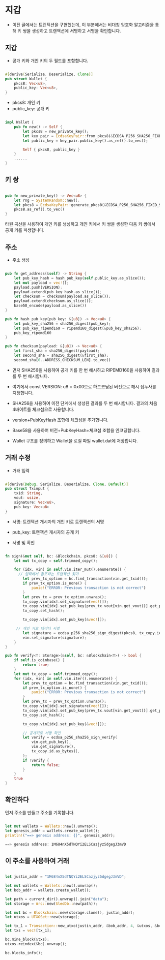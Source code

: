 # 지갑

- 이전 글에서는 트랜잭션을 구현했는데, 이 부분에서는 비대칭 암호화 알고리즘을 통해 키 쌍을 생성하고 트랜잭션에 서명하고 서명을 확인합니다.

## 지갑

- 공개 키와 개인 키의 두 필드를 포함합니다.

```rs

#[derive(Serialize, Deserialize, Clone)]
pub struct Wallet {
    pkcs8: Vec<u8>,
    public_key: Vec<u8>,
}
```

- pkcs8: 개인 키
- public_key: 공개 키

```rs

impl Wallet {
    pub fn new() -> Self {
        let pkcs8 = new_private_key();
        let key_pair = EcdsaKeyPair::from_pkcs8(&ECDSA_P256_SHA256_FIXED_SIGNING, pkcs8.as_ref()).unwrap();
        let public_key = key_pair.public_key().as_ref().to_vec();

        Self { pkcs8, public_key }
    }
    ......
}
```

## 키 쌍

```rs

pub fn new_private_key() -> Vec<u8> {
    let rng = SystemRandom::new();
    let pkcs8 = EcdsaKeyPair::generate_pkcs8(&ECDSA_P256_SHA256_FIXED_SIGNING, &rng).unwrap();
    pkcs8.as_ref().to_vec()
}
```

타원 곡선을 사용하여 개인 키를 생성하고 개인 키에서 키 쌍을 생성한 다음 키 쌍에서 공개 키를 파생합니다.

## 주소

- 주소 생성

```rs

pub fn get_address(&self) -> String {
    let pub_key_hash = hash_pub_key(self.public_key.as_slice());
    let mut payload = vec![];
    payload.push(VERSION);
    payload.extend(pub_key_hash.as_slice());
    let checksum = checksum(payload.as_slice());
    payload.extend(checksum.as_slice());
    base58_encode(payload.as_slice())
}

pub fn hash_pub_key(pub_key: &[u8]) -> Vec<u8> {
    let pub_key_sha256 = sha256_digest(pub_key);
    let pub_key_ripemd160 = ripemd160_digest(&pub_key_sha256);
    pub_key_ripemd160
}

pub fn checksum(payload: &[u8]) -> Vec<u8> {
    let first_sha = sha256_digest(payload);
    let second_sha = sha256_digest(&first_sha);
    second_sha[0..ADDRESS_CHECKSUM_LEN].to_vec()

```

- 먼저 SHA256을 사용하여 공개 키를 한 번 해시하고 RIPEMD160을 사용하여 결과를 두 번 해시합니다.

- 여기에서 const VERSION: u8 = 0x00으로 하드코딩된 버전으로 해시 접두사를 지정합니다.

- SHA256을 사용하여 이전 단계에서 생성된 결과를 두 번 해시합니다. 결과의 처음 4바이트를 체크섬으로 사용합니다.

- version+PubKeyHash 조합에 체크섬을 추가합니다.

- Base58을 사용하여 버전+PubKeyHash+체크섬 조합을 인코딩합니다.

- Wallet 구조를 정의하고 Wallet을 로컬 파일 wallet.dat에 저장합니다.

## 거래 수정

- 거래 입력

```rs

#[derive(Debug, Serialize, Deserialize, Clone, Default)]
pub struct Txinput {
    txid: String,
    vout: usize,
    signature: Vec<u8>,
    pub_key: Vec<u8>
}
```

- 서명: 트랜잭션 개시자의 개인 키로 트랜잭션의 서명

- pub_key: 트랜잭션 개시자의 공개 키

- 서명 및 확인

```rs

fn sign(&mut self, bc: &Blockchain, pkcs8: &[u8]) {
    let mut tx_copy = self.trimmed_copy();

    for (idx, vin) in self.vin.iter_mut().enumerate() {
      // 입력에서 참조하는 트랜잭션 찾기
        let prev_tx_option = bc.find_transaction(vin.get_txid());
        if prev_tx_option.is_none() {
            panic!("ERROR: Previous transaction is not correct")
        }
        let prev_tx = prev_tx_option.unwrap();
        tx_copy.vin[idx].set_signature(vec![]);
        tx_copy.vin[idx].set_pub_key(prev_tx.vout[vin.get_vout()].get_pub_key_hash());
        tx_copy.set_hash();

        tx_copy.vin[idx].set_pub_key(&vec![]);

     // 개인 키로 데이터 서명
        let signature = ecdsa_p256_sha256_sign_digest(pkcs8, tx_copy.id.as_bytes());
        vin.set_signature(signature);
    }
}

pub fn verify<T: Storage>(&self, bc: &Blockchain<T>) -> bool {
    if self.is_coinbase() {
        return true;
    }
    let mut tx_copy = self.trimmed_copy();
    for (idx, vin) in self.vin.iter().enumerate() {
        let prev_tx_option = bc.find_transaction(vin.get_txid());
        if prev_tx_option.is_none() {
            panic!("ERROR: Previous transaction is not correct")
        }
        let prev_tx = prev_tx_option.unwrap();
        tx_copy.vin[idx].set_signature(vec![]);
        tx_copy.vin[idx].set_pub_key(prev_tx.vout[vin.get_vout()].get_pub_key_hash());
        tx_copy.set_hash();

        tx_copy.vin[idx].set_pub_key(&vec![]);

        // 공개키로 서명 확인
        let verify = ecdsa_p256_sha256_sign_verify(
            vin.get_pub_key(),
            vin.get_signature(),
            tx_copy.id.as_bytes(),
        );
        if !verify {
            return false;
        }
    }
    true
}
```

## 확인하다

먼저 주소를 만들고 주소를 기록합니다.

```rs

let mut wallets = Wallets::new().unwrap();
let genesis_addr = wallets.create_wallet();
println!("==> genesis address: {}", genesis_addr);

==> genesis address: 1M684nX5dTNQYi2ELSCazjyz5dgegJ3mVD
```

## 이 주소를 사용하여 거래

```rs

let justin_addr = "1M684nX5dTNQYi2ELSCazjyz5dgegJ3mVD";

let mut wallets = Wallets::new().unwrap();
let bob_addr = wallets.create_wallet();

let path = current_dir().unwrap().join("data");
let storage = Arc::new(SledDb::new(path));

let mut bc = Blockchain::new(storage.clone(), justin_addr);
let utxos = UTXOSet::new(storage);

let tx_1 = Transaction::new_utxo(justin_addr, &bob_addr, 4, &utxos, &bc);
let txs = vec![tx_1];

bc.mine_block(&txs);
utxos.reindex(&bc).unwrap();

bc.blocks_info();
```
